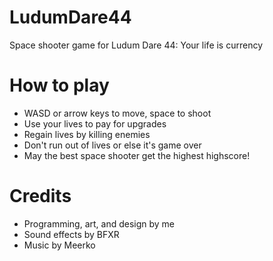 # LudumDare44
Space shooter game for Ludum Dare 44: Your life is currency

# How to play
* WASD or arrow keys to move, space to shoot
* Use your lives to pay for upgrades
* Regain lives by killing enemies
* Don't run out of lives or else it's game over
* May the best space shooter get the highest highscore!

# Credits
* Programming, art, and design by me
* Sound effects by BFXR
* Music by Meerko
